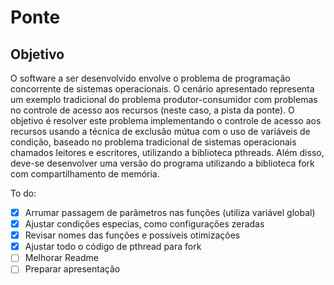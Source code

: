 # Ponte
## Objetivo
O software a ser desenvolvido envolve o problema de programação concorrente de sistemas operacionais. O cenário apresentado representa um exemplo tradicional do problema produtor-consumidor com problemas no controle de acesso aos recursos (neste caso, a pista da ponte). O objetivo é resolver este problema implementando o controle de acesso aos recursos usando a técnica de exclusão mútua com o uso de variáveis de condição, baseado no problema tradicional de sistemas operacionais chamados leitores e escritores, utilizando a biblioteca pthreads. Além disso, deve-se desenvolver uma versão do programa utilizando a biblioteca fork com compartilhamento de memória.


To do:
- [x] Arrumar passagem de parâmetros nas funções (utiliza variável global)
- [x] Ajustar condições especias, como configurações zeradas
- [x] Revisar nomes das funções e possíveis otimizações
- [x] Ajustar todo o código de pthread para fork
- [ ] Melhorar Readme
- [ ] Preparar apresentação
